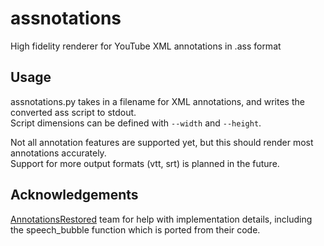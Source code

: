 # assnotations
High fidelity renderer for YouTube XML annotations in .ass format

## Usage
assnotations.py takes in a filename for XML annotations, and writes the converted ass script to stdout.  
Script dimensions can be defined with `--width` and `--height`.

Not all annotation features are supported yet, but this should render most annotations accurately.  
Support for more output formats (vtt, srt) is planned in the future.

## Acknowledgements

[AnnotationsRestored](https://github.com/afrmtbl/AnnotationsRestored) team for help with implementation details, including the speech_bubble function which is ported from their code.
